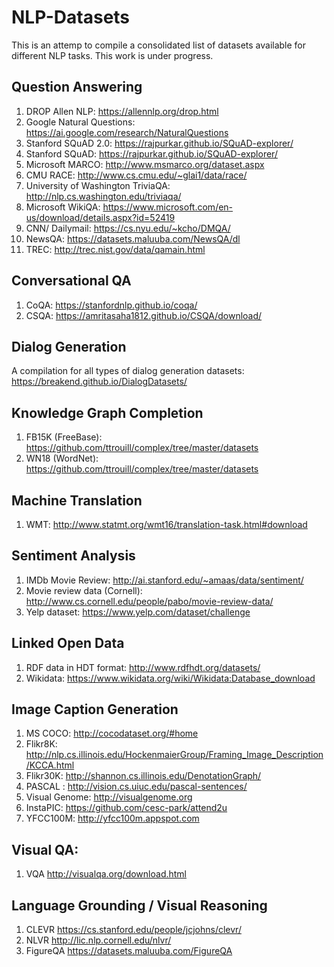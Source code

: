 # NLP-Datasets
This is an attemp to compile a consolidated list of datasets available for different NLP tasks. This work is under progress.
## Question Answering
1. DROP Allen NLP: https://allennlp.org/drop.html
2. Google Natural Questions: https://ai.google.com/research/NaturalQuestions
3. Stanford SQuAD 2.0: https://rajpurkar.github.io/SQuAD-explorer/
4. Stanford SQuAD: https://rajpurkar.github.io/SQuAD-explorer/
5. Microsoft MARCO: http://www.msmarco.org/dataset.aspx
6. CMU RACE: http://www.cs.cmu.edu/~glai1/data/race/
7. University of Washington TriviaQA: http://nlp.cs.washington.edu/triviaqa/
8. Microsoft WikiQA: https://www.microsoft.com/en-us/download/details.aspx?id=52419
9. CNN/ Dailymail: https://cs.nyu.edu/~kcho/DMQA/
10. NewsQA: https://datasets.maluuba.com/NewsQA/dl
11. TREC: http://trec.nist.gov/data/qamain.html
## Conversational QA
1. CoQA: https://stanfordnlp.github.io/coqa/
2. CSQA: https://amritasaha1812.github.io/CSQA/download/
## Dialog Generation
A compilation for all types of dialog generation datasets: https://breakend.github.io/DialogDatasets/
## Knowledge Graph Completion
1. FB15K (FreeBase): https://github.com/ttrouill/complex/tree/master/datasets
2. WN18 (WordNet): https://github.com/ttrouill/complex/tree/master/datasets
## Machine Translation
1. WMT: http://www.statmt.org/wmt16/translation-task.html#download
## Sentiment Analysis
1. IMDb Movie Review: http://ai.stanford.edu/~amaas/data/sentiment/
2. Movie review data (Cornell): http://www.cs.cornell.edu/people/pabo/movie-review-data/
3. Yelp dataset: https://www.yelp.com/dataset/challenge
## Linked Open Data 
1. RDF data in HDT format: http://www.rdfhdt.org/datasets/
2. Wikidata: https://www.wikidata.org/wiki/Wikidata:Database_download
## Image Caption Generation
1. MS COCO: http://cocodataset.org/#home
2. Flikr8K: http://nlp.cs.illinois.edu/HockenmaierGroup/Framing_Image_Description/KCCA.html
3. Flikr30K: http://shannon.cs.illinois.edu/DenotationGraph/
4. PASCAL : http://vision.cs.uiuc.edu/pascal-sentences/
5. Visual Genome: http://visualgenome.org
6. InstaPIC: https://github.com/cesc-park/attend2u
7. YFCC100M: http://yfcc100m.appspot.com
## Visual QA:
1. VQA http://visualqa.org/download.html
## Language Grounding / Visual Reasoning
1. CLEVR https://cs.stanford.edu/people/jcjohns/clevr/
2. NLVR http://lic.nlp.cornell.edu/nlvr/
3. FigureQA https://datasets.maluuba.com/FigureQA



